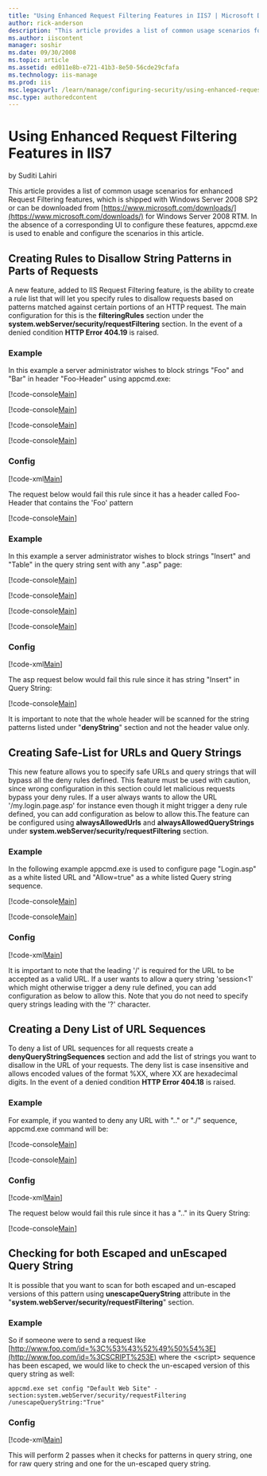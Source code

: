 ```yaml
---
title: "Using Enhanced Request Filtering Features in IIS7 | Microsoft Docs"
author: rick-anderson
description: "This article provides a list of common usage scenarios for enhanced Request Filtering features, which is shipped with Windows Server 2008 SP2 or can be downl..."
ms.author: iiscontent
manager: soshir
ms.date: 09/30/2008
ms.topic: article
ms.assetid: ed011e8b-e721-41b3-8e50-56cde29cfafa
ms.technology: iis-manage
ms.prod: iis
msc.legacyurl: /learn/manage/configuring-security/using-enhanced-request-filtering-features-in-iis
msc.type: authoredcontent
---
```

Using Enhanced Request Filtering Features in IIS7
====================
by Suditi Lahiri

This article provides a list of common usage scenarios for enhanced Request Filtering features, which is shipped with Windows Server 2008 SP2 or can be downloaded from [https://www.microsoft.com/downloads/](https://www.microsoft.com/downloads/) for Windows Server 2008 RTM. In the absence of a corresponding UI to configure these features, appcmd.exe is used to enable and configure the scenarios in this article.

## Creating Rules to Disallow String Patterns in Parts of Requests

 A new feature, added to IIS Request Filtering feature, is the ability to create a rule list that will let you specify rules to disallow requests based on patterns matched against certain portions of an HTTP request. The main configuration for this is the **filteringRules** section under the **system.webServer/security/requestFiltering** section. In the event of a denied condition **HTTP Error 404.19** is raised. 

### Example

 In this example a server administrator wishes to block strings &quot;Foo&quot; and &quot;Bar&quot; in header &quot;Foo-Header&quot; using appcmd.exe:

[!code-console[Main](using-enhanced-request-filtering-features-in-iis/samples/sample1.cmd)]

[!code-console[Main](using-enhanced-request-filtering-features-in-iis/samples/sample2.cmd)]

[!code-console[Main](using-enhanced-request-filtering-features-in-iis/samples/sample3.cmd)]

[!code-console[Main](using-enhanced-request-filtering-features-in-iis/samples/sample4.cmd)]
 

### Config

[!code-xml[Main](using-enhanced-request-filtering-features-in-iis/samples/sample5.xml)]

The request below would fail this rule since it has a header called Foo-Header that contains the 'Foo' pattern

[!code-console[Main](using-enhanced-request-filtering-features-in-iis/samples/sample6.cmd)]

### Example

In this example a server administrator wishes to block strings &quot;Insert&quot; and &quot;Table&quot; in the query string sent with any &quot;.asp&quot; page:

[!code-console[Main](using-enhanced-request-filtering-features-in-iis/samples/sample7.cmd)]

[!code-console[Main](using-enhanced-request-filtering-features-in-iis/samples/sample8.cmd)]

[!code-console[Main](using-enhanced-request-filtering-features-in-iis/samples/sample9.cmd)]

[!code-console[Main](using-enhanced-request-filtering-features-in-iis/samples/sample10.cmd)]

### Config

[!code-xml[Main](using-enhanced-request-filtering-features-in-iis/samples/sample11.xml)]

The asp request below would fail this rule since it has string &quot;Insert&quot; in Query String:

[!code-console[Main](using-enhanced-request-filtering-features-in-iis/samples/sample12.cmd)]

It is important to note that the whole header will be scanned for the string patterns listed under &quot;**denyString**&quot; section and not the header value only.

## Creating Safe-List for URLs and Query Strings

This new feature allows you to specify safe URLs and query strings that will bypass all the deny rules defined. This feature must be used with caution, since wrong configuration in this section could let malicious requests bypass your deny rules. If a user always wants to allow the URL '/my.login.page.asp' for instance even though it might trigger a deny rule defined, you can add configuration as below to allow this.The feature can be configured using **alwaysAllowedUrls** and **alwaysAllowedQueryStrings** under **system.webServer/security/requestFiltering** section.

### Example

 In the following example appcmd.exe is used to configure page &quot;Login.asp&quot; as a white listed URL and &quot;Allow=true&quot; as a white listed Query string sequence.

[!code-console[Main](using-enhanced-request-filtering-features-in-iis/samples/sample13.cmd)]

[!code-console[Main](using-enhanced-request-filtering-features-in-iis/samples/sample14.cmd)]

### Config

[!code-xml[Main](using-enhanced-request-filtering-features-in-iis/samples/sample15.xml)]

It is important to note that the leading '/' is required for the URL to be accepted as a valid URL. If a user wants to allow a query string 'session&lt;1' which might otherwise trigger a deny rule defined, you can add configuration as below to allow this. Note that you do not need to specify query strings leading with the '?' character.

## Creating a Deny List of URL Sequences

 To deny a list of URL sequences for all requests create a **denyQueryStringSequences** section and add the list of strings you want to disallow in the URL of your requests. The deny list is case insensitive and allows encoded values of the format %XX, where XX are hexadecimal digits. In the event of a denied condition **HTTP Error 404.18** is raised.

### Example

 For example, if you wanted to deny any URL with &quot;..&quot; or &quot;./&quot; sequence, appcmd.exe command will be:

[!code-console[Main](using-enhanced-request-filtering-features-in-iis/samples/sample16.cmd)]

[!code-console[Main](using-enhanced-request-filtering-features-in-iis/samples/sample17.cmd)]

### Config

[!code-xml[Main](using-enhanced-request-filtering-features-in-iis/samples/sample18.xml)]

The request below would fail this rule since it has a &quot;..&quot; in its Query String:

[!code-console[Main](using-enhanced-request-filtering-features-in-iis/samples/sample19.cmd)]

## Checking for both Escaped and unEscaped Query String

 It is possible that you want to scan for both escaped and un-escaped versions of this pattern using **unescapeQueryString** attribute in the &quot;**system.webServer/security/requestFiltering**&quot; section. 

### Example

 So if someone were to send a request like [http://www.foo.com/id=%3C%53%43%52%49%50%54%3E](http://www.foo.com/id=%3CSCRIPT%253E) where the &lt;script&gt; sequence has been escaped, we would like to check the un-escaped version of this query string as well:

`appcmd.exe set config "Default Web Site" -section:system.webServer/security/requestFiltering /unescapeQueryString:"True"`

### Config

[!code-xml[Main](using-enhanced-request-filtering-features-in-iis/samples/sample20.xml)]

This will perform 2 passes when it checks for patterns in query string, one for raw query string and one for the un-escaped query string.